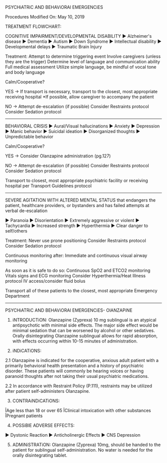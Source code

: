 PSYCHiATRiC AND BEHAViORAl EMERGENCiES

Procedures
Modified On: May 10, 2019

TREATMENT FLOWCHART:

COGNITIVE IMPAIRMENT/DEVELOPMENTAL DISABILITY
► Alzheimer's disease
► Dementia
► Autism
► Down Syndrome
► Intellectual disability
► Developmental delays
► Traumatic Brain Injury

Treatment:
Attempt to determine triggering event
Involve caregivers (unless they are the trigger)
Determine level of language and communication ability
Full medical assessment
Utilize simple language, be mindful of vocal tone and body language

Calm/Cooperative?

YES → If transport is necessary, transport to the closest, most appropriate receiving hospital
      *If possible, allow caregiver to accompany the patient

NO → Attempt de-escalation (if possible)
     Consider Restraints protocol
     Consider Sedation protocol

---

BEHAVIORAL CRISIS
► Aural/Visual hallucinations
► Anxiety
► Depression
► Manic behavior
► Suicidal ideation
► Disorganized thoughts
► Unpredictable behavior

Calm/Cooperative?

YES → Consider Olanzapine administration (pg.127)

NO → Attempt de-escalation (if possible)
     Consider Restraints protocol
     Consider Sedation protocol

Transport to closest, most appropriate psychiatric facility or receiving hospital per Transport Guidelines protocol

---

SEVERE AGITATION WITH ALTERED MENTAL STATUS
that endangers the patient, healthcare providers, or bystanders and has failed attempts at verbal de-escalation

► Paranoia
► Disorientation
► Extremely aggressive or violent
► Tachycardia
► Increased strength
► Hyperthermia
► Clear danger to self/others

Treatment:
Never use prone positioning
Consider Restraints protocol
Consider Sedation protocol

Continuous monitoring after:
Immediate and continuous visual airway monitoring

As soon as it is safe to do so:
Continuous SpO2 and ETCO2 monitoring
Vitals signs and ECG monitoring
Consider Hyperthermia/Heat Illness protocol
IV access/consider fluid bolus

Transport all of these patients to the closest, most appropriate Emergency Department

---

PSYCHiATRiC AND BEHAViORAl EMERGENCiES- OlANZAPiNE

1. iNTRODUCTiON: Olanzapine (Zyprexa) 10 mg sublingual is an atypical antipsychotic with minimal side effects. The major side effect would be minimal sedation that can be worsened by alcohol or other sedatives. Orally disintegrating Olanzapine sublingual allows for rapid absorption, with effects occurring within 10-15 minutes of administration.

2. iNDiCATiONS:

2.1 Olanzapine is indicated for the cooperative, anxious adult patient with a primarily behavioral health presentation and a history of psychiatric disorder. These patients will commonly be hearing voices or having paranoid thoughts after not taking their usual psychiatric medications.

2.2 In accordance with Restraint Policy (P.111), restraints may be utilized after patient self-administers Olanzapine.

3. CONTRAiNDiCATiONS:

ÎAge less than 18 or over 65
ÎClinical intoxication with other substances
ÎPregnant patients

4. POSSiBlE ADVERSE EFFECTS:

► Dystonic Reaction
► Anticholinergic Effects
► CNS Depression

5. ADMiNiSTRATiON: Olanzapine (Zyprexa) 10mg, should be handed to the patient for sublingual self-administration. No water is needed for the orally disintegrating tablet.






